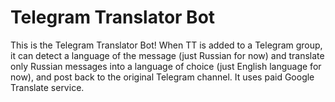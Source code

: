 # Telegram Translator Bot

This is the Telegram Translator Bot! When TT is added to a Telegram group, it can detect a language of the message (just Russian for now) and translate only Russian messages into a language of choice (just English language for now), and post back to the original Telegram channel. It uses paid Google Translate service.
